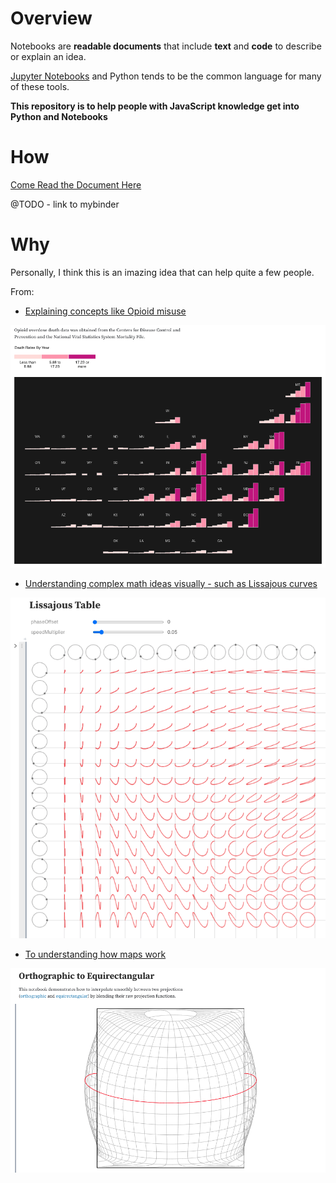 # Overview

Notebooks are **readable documents** that include **text** and **code** to describe or explain an idea.

[Jupyter Notebooks]() and Python tends to be the common language for many of these tools.

**This repository is to help people with JavaScript knowledge get into Python and Notebooks**

# How

[Come Read the Document Here]()

@TODO - link to mybinder

# Why

Personally, I think this is an imazing idea that can help quite a few people.

From:

* [Explaining concepts like Opioid misuse]()

![Screenshot of Opiod Death](img/notebook_opiod.png)

* [Understanding complex math ideas visually - such as Lissajous curves](https://observablehq.com/@sethpipho/lissajous-table)

![Screenshot of Lissajous curves](img/notebook_lissajous.png)

* [To understanding how maps work](https://observablehq.com/@d3/orthographic-to-equirectangular)

![Screenshot of Orthographic to Equirectangular](img/notebook_ortho.png)
